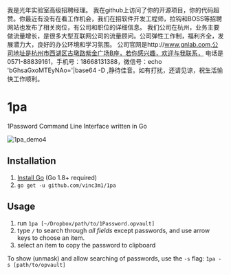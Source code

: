 我是光年实验室高级招聘经理。
我在github上访问了你的开源项目，你的代码超赞。你最近有没有在看工作机会，我们在招软件开发工程师，拉钩和BOSS等招聘网站也发布了相关岗位，有公司和职位的详细信息。
我们公司在杭州，业务主要做流量增长，是很多大型互联网公司的流量顾问。公司弹性工作制，福利齐全，发展潜力大，良好的办公环境和学习氛围。
公司官网是http://www.gnlab.com,公司地址是杭州市西湖区古墩路紫金广场B座，若你感兴趣，欢迎与我联系，
电话是0571-88839161，手机号：18668131388，微信号：echo 'bGhsaGxoMTEyNAo='|base64 -D ,静待佳音。如有打扰，还请见谅，祝生活愉快工作顺利。

# 1pa
1Password Command Line Interface written in Go

![1pa_demo4](https://user-images.githubusercontent.com/498852/43388441-fd6d1e92-939d-11e8-87b4-c05de73a66b7.gif)

## Installation
1. [Install Go](https://golang.org/doc/install) (Go 1.8+ required)
2. `go get -u github.com/vinc3m1/1pa`

## Usage
1. run `1pa [~/Dropbox/path/to/1Password.opvault]`
2. type `/` to search through *all fields* except passwords, and use arrow keys to choose an item.
3. select an item to copy the password to clipboard

To show (unmask) and allow searching of passwords, use the `-s` flag: `1pa -s [path/to/opvault]`
